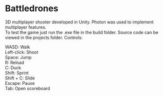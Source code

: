 # Battledrones
3D multiplayer shooter developed in Unity. Photon was used to implement multiplayer features. <br />
To test the game just run the .exe file in the build folder.
Source code can be viewed in the projects folder.
Controls: 

WASD: Walk <br />
Left-click: Shoot <br />
Space: Jump <br />
R: Reload <br />
C: Duck <br />
Shift: Sprint <br />
Shift + C: Slide <br />
Escape: Pause <br />
Tab: Open scoreboard
